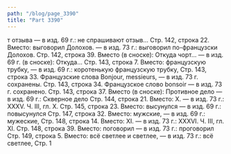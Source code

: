 ```yaml
---
path: "/blog/page_3390"
title: "Part 3390"
---
```


т отзыва — в изд. 69 г.: не спрашивают отзыв...
Стр. 142, строка 22.
Вместо: выговорил Долохов. — в изд. 73 г.: выговорил по-французски Долохов.
Стр. 142, строка 39.
Вместо (в сноске): Откуда чорт... — в изд. 69 г. (в сноске): Откуда...
Стр. 143, строка 7.
Вместо: французскую трубку, — в изд. 69 г.: коротенькую французскую трубку,
Стр. 143, строка 33.
Французские слова Bonjour, messieurs, — в изд. 73 г. сохранены.
Стр. 143, строка 34.
Французское слово bonsoir — в изд. 73 г. сохранено.
Стр. 143, строка 37.
Вместо (в сноске): Противное дело — в изд. 69 г.: Скверное дело
Стр. 144, строка 21.
Вместо: X. — в изд. 73 г.: XXXV.
Ч. III, гл. X.
Стр. 145, строка 23.
Вместо: высунулся — в изд. 69 г.: повысунулся
Стр. 147, строка 32.
Вместо: мужские, — в изд. 69 г.: мужеские,
Стр. 148, строка 14.
Вместо: XI. — в изд. 73 г.: XXXVI.
Ч. III, гл. XI.
Стр. 148, строка 39.
Вместо: поговорил — в изд. 73 г.: проговорил
Стр. 149, строка 5.
Вместо: всё светлее и светлее, — в изд. 73 г.: всё светлее,
Стр. 1

